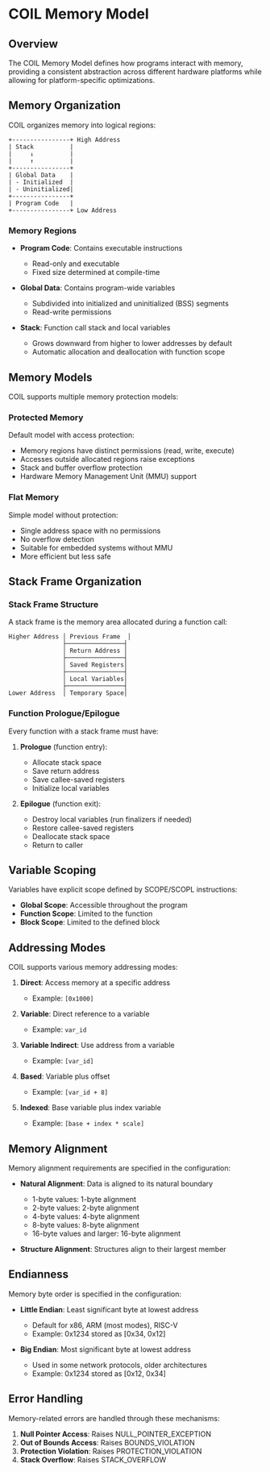# COIL Memory Model

## Overview

The COIL Memory Model defines how programs interact with memory, providing a consistent abstraction across different hardware platforms while allowing for platform-specific optimizations.

## Memory Organization

COIL organizes memory into logical regions:

```
+----------------+ High Address
| Stack          |
|     ↓          | 
|     ↑          |
+----------------+
| Global Data    |
| - Initialized  |
| - Uninitialized|
+----------------+
| Program Code   |
+----------------+ Low Address
```

### Memory Regions

- **Program Code**: Contains executable instructions
  - Read-only and executable
  - Fixed size determined at compile-time

- **Global Data**: Contains program-wide variables
  - Subdivided into initialized and uninitialized (BSS) segments
  - Read-write permissions

- **Stack**: Function call stack and local variables
  - Grows downward from higher to lower addresses by default
  - Automatic allocation and deallocation with function scope

## Memory Models

COIL supports multiple memory protection models:

### Protected Memory

Default model with access protection:

- Memory regions have distinct permissions (read, write, execute)
- Accesses outside allocated regions raise exceptions
- Stack and buffer overflow protection
- Hardware Memory Management Unit (MMU) support

### Flat Memory

Simple model without protection:

- Single address space with no permissions
- No overflow detection
- Suitable for embedded systems without MMU
- More efficient but less safe

## Stack Frame Organization

### Stack Frame Structure

A stack frame is the memory area allocated during a function call:

```
Higher Address │ Previous Frame  │
               ├────────────────┤
               │ Return Address │
               ├────────────────┤
               │ Saved Registers│
               ├────────────────┤
               │ Local Variables│
               ├────────────────┤
Lower Address  │ Temporary Space│
```

### Function Prologue/Epilogue

Every function with a stack frame must have:

1. **Prologue** (function entry):
   - Allocate stack space
   - Save return address
   - Save callee-saved registers
   - Initialize local variables

2. **Epilogue** (function exit):
   - Destroy local variables (run finalizers if needed)
   - Restore callee-saved registers
   - Deallocate stack space
   - Return to caller

## Variable Scoping

Variables have explicit scope defined by SCOPE/SCOPL instructions:

- **Global Scope**: Accessible throughout the program
- **Function Scope**: Limited to the function
- **Block Scope**: Limited to the defined block

## Addressing Modes

COIL supports various memory addressing modes:

1. **Direct**: Access memory at a specific address
   - Example: `[0x1000]`

2. **Variable**: Direct reference to a variable
   - Example: `var_id`

3. **Variable Indirect**: Use address from a variable
   - Example: `[var_id]`

4. **Based**: Variable plus offset
   - Example: `[var_id + 8]`

5. **Indexed**: Base variable plus index variable
   - Example: `[base + index * scale]`

## Memory Alignment

Memory alignment requirements are specified in the configuration:

- **Natural Alignment**: Data is aligned to its natural boundary
  - 1-byte values: 1-byte alignment
  - 2-byte values: 2-byte alignment
  - 4-byte values: 4-byte alignment
  - 8-byte values: 8-byte alignment
  - 16-byte values and larger: 16-byte alignment

- **Structure Alignment**: Structures align to their largest member

## Endianness

Memory byte order is specified in the configuration:

- **Little Endian**: Least significant byte at lowest address
  - Default for x86, ARM (most modes), RISC-V
  - Example: 0x1234 stored as [0x34, 0x12]

- **Big Endian**: Most significant byte at lowest address
  - Used in some network protocols, older architectures
  - Example: 0x1234 stored as [0x12, 0x34]

## Error Handling

Memory-related errors are handled through these mechanisms:

1. **Null Pointer Access**: Raises NULL_POINTER_EXCEPTION
2. **Out of Bounds Access**: Raises BOUNDS_VIOLATION
3. **Protection Violation**: Raises PROTECTION_VIOLATION
4. **Stack Overflow**: Raises STACK_OVERFLOW